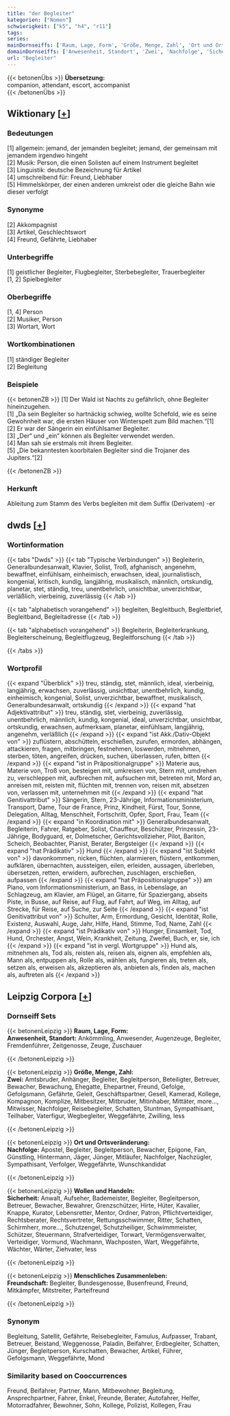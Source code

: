 ```yaml
---
title: "der Begleiter"
kategorien: ["Nomen"]
schwierigkeit: ["k5", "h4", "r11"]
tags:
series:
mainDornseiffs: ['Raum, Lage, Form', 'Größe, Menge, Zahl', 'Ort und Ortsveränderung', 'Wollen und Handeln', 'Menschliches Zusammenleben']
domainDornseiffs: ['Anwesenheit, Standort', 'Zwei', 'Nachfolge', 'Sicherheit', 'Freundschaft']
url: "Begleiter"
---
```


{{< betonenÜbs >}}
**Übersetzung:**  
companion, attendant, escort, accompanist  
{{< /betonenÜbs >}}

## Wiktionary [[+](https://de.wiktionary.org/wiki/Begleiter)]

### Bedeutungen
[1] allgemein: jemand, der jemanden begleitet; jemand, der gemeinsam mit jemandem irgendwo hingeht  
[2] Musik: Person, die einen Solisten auf einem Instrument begleitet  
[3] Linguistik: deutsche Bezeichnung für Artikel  
[4] umschreibend für: Freund, Liebhaber  
[5] Himmelskörper, der einen anderen umkreist oder die gleiche Bahn wie dieser verfolgt  

### Synonyme
[2] Akkompagnist  
[3] Artikel, Geschlechtswort  
[4] Freund, Gefährte, Liebhaber  

### Unterbegriffe
[1] geistlicher Begleiter, Flugbegleiter, Sterbebegleiter, Trauerbegleiter  
[1, 2] Spielbegleiter  

### Oberbegriffe
[1, 4] Person  
[2] Musiker, Person  
[3] Wortart, Wort  

### Wortkombinationen
[1] ständiger Begleiter  
[2] Begleitung  

### Beispiele
{{< betonenZB >}}
[1] Der Wald ist Nachts zu gefährlich, ohne Begleiter hineinzugehen.  
[1] „Da sein Begleiter so hartnäckig schwieg, wollte Schefold, wie es seine Gewohnheit war, die ersten Häuser von Winterspelt zum Bild machen.“[1]  
[2] Er war der Sängerin ein einfühlsamer Begleiter.  
[3] „Der“ und „ein“ können als Begleiter verwendet werden.  
[4] Man sah sie erstmals mit ihrem Begleiter.  
[5] „Die bekanntesten koorbitalen Begleiter sind die Trojaner des Jupiters.“[2]  

{{< /betonenZB >}}
### Herkunft
Ableitung zum Stamm des Verbs begleiten mit dem Suffix (Derivatem) -er  



## dwds [[+](https://www.dwds.de/wb/Begleiter)]

### Wortinformation
{{< tabs "Dwds" >}}
{{< tab "Typische Verbindungen" >}}
Begleiterin, Generalbundesanwalt, Klavier, Solist, Troß, afghanisch, angenehm, bewaffnet, einfühlsam, einheimisch, erwachsen, ideal, journalistisch, kongenial, kritisch, kundig, langjährig, musikalisch, männlich, ortskundig, planetar, stet, ständig, treu, unentbehrlich, unsichtbar, unverzichtbar, verläßlich, vierbeinig, zuverlässig
{{< /tab >}}

{{< tab "alphabetisch vorangehend" >}}
begleiten, Begleitbuch, Begleitbrief, Begleitband, Begleitadresse
{{< /tab >}}

{{< tab "alphabetisch vorangehend" >}}
Begleiterin, Begleiterkrankung, Begleiterscheinung, Begleitflugzeug, Begleitforschung
{{< /tab >}}

{{< /tabs >}}

### Wortprofil
{{< expand "Überblick" >}} treu, ständig, stet, männlich, ideal, vierbeinig, langjährig, erwachsen, zuverlässig, unsichtbar, unentbehrlich, kundig, einheimisch, kongenial, Solist, unverzichtbar, bewaffnet, musikalisch, Generalbundesanwalt, ortskundig {{< /expand >}}
{{< expand "hat Adjektivattribut" >}} treu, ständig, stet, vierbeinig, zuverlässig, unentbehrlich, männlich, kundig, kongenial, ideal, unverzichtbar, unsichtbar, ortskundig, erwachsen, aufmerksam, planetar, einfühlsam, langjährig, angenehm, verläßlich {{< /expand >}}
{{< expand "ist Akk./Dativ-Objekt von" >}} zuflüstern, abschütteln, erschießen, zurufen, ermorden, abhängen, attackieren, fragen, mitbringen, festnehmen, loswerden, mitnehmen, sterben, töten, angreifen, drücken, suchen, überlassen, rufen, bitten {{< /expand >}}
{{< expand "ist in Präpositionalgruppe" >}} Materie aus, Materie von, Troß von, besteigen mit, umkreisen von, Stern mit, umdrehen zu, verschleppen mit, aufbrechen mit, aufsuchen mit, betreten mit, Mord an, anreisen mit, reisten mit, flüchten mit, trennen von, reisen mit, absetzen von, verlassen mit, unternehmen mit {{< /expand >}}
{{< expand "hat Genitivattribut" >}} Sängerin, Stern, 23-Jährige, Informationsministerium, Transport, Dame, Tour de France, Prinz, Kindheit, Fürst, Tour, Sonne, Delegation, Alltag, Menschheit, Fortschritt, Opfer, Sport, Frau, Team {{< /expand >}}
{{< expand "in Koordination mit" >}} Generalbundesanwalt, Begleiterin, Fahrer, Ratgeber, Solist, Chauffeur, Beschützer, Prinzessin, 23-Jährige, Bodyguard, er, Dolmetscher, Gerichtsvollzieher, Pilot, Bariton, Scheich, Beobachter, Pianist, Berater, Bergsteiger {{< /expand >}}
{{< expand "hat Prädikativ" >}} Hund {{< /expand >}}
{{< expand "ist Subjekt von" >}} davonkommen, nicken, flüchten, alarmieren, flüstern, entkommen, aufklären, übernachten, aussteigen, eilen, erleiden, aussagen, überleben, übersetzen, retten, erwidern, aufbrechen, zuschlagen, erschießen, aufpassen {{< /expand >}}
{{< expand "hat Präpositionalgruppe" >}} am Piano, vom Informationsministerium, an Bass, in Lebenslage, an Schlagzeug, am Klavier, am Flügel, an Gitarre, für Spaziergang, abseits Piste, in Busse, auf Reise, auf Flug, auf Fahrt, auf Weg, im Alltag, auf Strecke, für Reise, auf Suche, zur Seite {{< /expand >}}
{{< expand "ist Genitivattribut von" >}} Schulter, Arm, Ermordung, Gesicht, Identität, Rolle, Existenz, Auswahl, Auge, Jahr, Hilfe, Hand, Stimme, Tod, Name, Zahl {{< /expand >}}
{{< expand "ist Prädikativ von" >}} Hunger, Einsamkeit, Tod, Hund, Orchester, Angst, Wein, Krankheit, Zeitung, Zweifel, Buch, er, sie, ich {{< /expand >}}
{{< expand "ist in vergl. Wortgruppe" >}} Hund als, mitnehmen als, Tod als, reisten als, reisen als, eignen als, empfehlen als, Mann als, entpuppen als, Rolle als, wählen als, fungieren als, treten als, setzen als, erweisen als, akzeptieren als, anbieten als, finden als, machen als, auftreten als {{< /expand >}}

## Leipzig Corpora [[+](https://corpora.uni-leipzig.de/en/res?word=Begleiter&corpusId=deu_newscrawl-public_2018)]

### Dornseiff Sets
{{< betonenLeipzig >}}
**Raum, Lage, Form:**  
**Anwesenheit, Standort:** Ankömmling, Anwesender, Augenzeuge, Begleiter, Fremdenführer, Zeitgenosse, Zeuge, Zuschauer  

{{< /betonenLeipzig >}}


{{< betonenLeipzig >}}
**Größe, Menge, Zahl:**  
**Zwei:** Amtsbruder, Anhänger, Begleiter, Begleitperson, Beteiligter, Betreuer, Bewacher, Bewachung, Ehegatte, Ehepartner, Freund, Gefolge, Gefolgsmann, Gefährte, Geleit, Geschäftspartner, Gesell, Kamerad, Kollege, Kompagnon, Komplize, Mitbesitzer, Mitbruder, Mitinhaber, Mittäter, more..., Mitwisser, Nachfolger, Reisebegleiter, Schatten, Stuntman, Sympathisant, Teilhaber, Vaterfigur, Wegbegleiter, Weggefährte, Zwilling, less  

{{< /betonenLeipzig >}}


{{< betonenLeipzig >}}
**Ort und Ortsveränderung:**  
**Nachfolge:** Apostel, Begleiter, Begleitperson, Bewacher, Epigone, Fan, Günstling, Hintermann, Jäger, Jünger, Mitläufer, Nachfolger, Nachzügler, Sympathisant, Verfolger, Weggefährte, Wunschkandidat  

{{< /betonenLeipzig >}}


{{< betonenLeipzig >}}
**Wollen und Handeln:**  
**Sicherheit:** Anwalt, Aufseher, Bademeister, Begleiter, Begleitperson, Betreuer, Bewacher, Bewahrer, Grenzschützer, Hirte, Hüter, Kavalier, Knappe, Kurator, Lebensretter, Mentor, Ordner, Patron, Pflichtverteidiger, Rechtsberater, Rechtsvertreter, Rettungsschwimmer, Ritter, Schatten, Schirmherr, more..., Schutzengel, Schutzheiliger, Schwimmmeister, Schützer, Steuermann, Strafverteidiger, Torwart, Vermögensverwalter, Verteidiger, Vormund, Wachmann, Wachposten, Wart, Weggefährte, Wächter, Wärter, Ziehvater, less  

{{< /betonenLeipzig >}}


{{< betonenLeipzig >}}
**Menschliches Zusammenleben:**  
**Freundschaft:** Begleiter, Bundesgenosse, Busenfreund, Freund, Mitkämpfer, Mitstreiter, Parteifreund  

{{< /betonenLeipzig >}}

### Synonym
Begleitung, Satellit, Gefährte, Reisebegleiter, Famulus, Aufpasser, Trabant, Betreuer, Beistand, Weggenosse, Paladin, Beifahrer, Erdbegleiter, Schatten, Jünger, Begleitperson, Kurschatten, Bewacher, Artikel, Führer, Gefolgsmann, Weggefährte, Mond


### Similarity based on Cooccurrences
Freund, Beifahrer, Partner, Mann, Mitbewohner, Begleitung, Ansprechpartner, Fahrer, Enkel, Freunde, Berater, Autofahrer, Helfer, Motorradfahrer, Bewohner, Sohn, Kollege, Polizist, Kollegen, Frau

